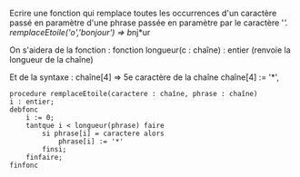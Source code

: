 Ecrire une fonction qui remplace toutes les occurrences d'un caractère passé en paramètre d'une phrase passée en paramètre par le caractère '*'.
remplaceEtoile('o','bonjour') => b*nj*ur

On s'aidera de la fonction : 
fonction longueur(c : chaîne) : entier (renvoie la longueur de la chaîne)

Et de la syntaxe : 
chaîne[4] => 5e caractère de la chaîne
chaîne[4] := '*',

```
procedure remplaceEtoile(caractere : chaîne, phrase : chaîne)
i : entier;
debfonc
	i := 0;
	tantque i < longueur(phrase) faire
		si phrase[i] = caractere alors
			phrase[i] := '*'
		finsi;
	finfaire;
finfonc
```